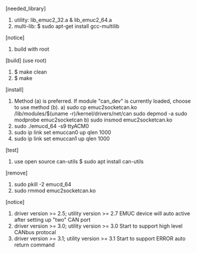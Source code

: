 [needed_library]
1. utility: lib_emuc2_32.a & lib_emuc2_64.a
2. multi-lib: $ sudo apt-get install gcc-multilib

[notice]
1. build with root

[build]
(use root)
1. $ make clean
2. $ make

[install]
1. Method (a) is preferred. If module "can_dev" is currently loaded, choose to use method (b).
    a) sudo cp emuc2socketcan.ko /lib/modules/$(uname -r)/kernel/drivers/net/can
       sudo depmod -a
       sudo modprobe emuc2socketcan
    b) sudo insmod emuc2socketcan.ko
2. sudo ./emucd_64 -s9 ttyACM0
3. sudo ip link set emuccan0 up qlen 1000
4. sudo ip link set emuccan1 up qlen 1000

[test]
1. use open source can-utils
$ sudo apt install can-utils

[remove]
1. sudo pkill -2 emucd_64
2. sudo rmmod emuc2socketcan.ko

[notice]
1. driver version >= 2.5; utility version >= 2.7
    EMUC device will auto active after setting up "two" CAN port
2. driver version >= 3.0; utility version >= 3.0
    Start to support high level CANbus protocal
3. driver version >= 3.1; utility version >= 3.1
    Start to support ERROR auto return command